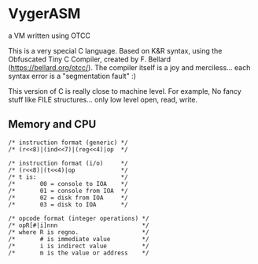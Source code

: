 # VygerASM
a VM written using OTCC

This is a very special C language. Based on K&R syntax, using the Obfuscated Tiny C Compiler, created by F. Bellard (https://bellard.org/otcc/).
The compiler itself is a joy and merciless... each syntax error is a "segmentation fault" :)

This version of C is really close to machine level. For example, No fancy stuff like FILE structures... only low level open, read, write.

## Memory and CPU

````{verbatim}
/* instruction format (generic) */ 
/* (r<<8)|(ind<<7)|(reg<<4)|op  */

/* instruction format (i/o)     */
/* (r<<8)|(t<<4)|op             */
/* t is:                        */
/*       00 = console to IOA    */
/*       01 = console from IOA  */
/*       02 = disk from IOA     */
/*       03 = disk to IOA       */

/* opcode format (integer operations) */
/* opR[#|i]nnn                        */
/* where R is regno.                  */
/*       # is immediate value         */
/*       i is indirect value          */
/*       m is the value or address    */
````
